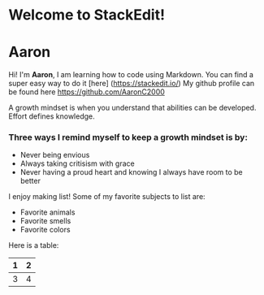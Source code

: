 # Welcome to StackEdit!

# Aaron 

Hi! I'm **Aaron**, I am learning how to code using Markdown. You can find a super easy way to do it [here] (https://stackedit.io/) My github profile can be found here https://github.com/AaronC2000

 A growth mindset is when you understand that abilities can be developed. Effort defines knowledge.

### Three ways I remind myself to keep a growth mindset is by:

 - Never being envious
 - Always taking critisism with grace
 - Never having a proud heart and knowing I always have room to be better

I enjoy making list! Some of my favorite subjects to list are:

 - Favorite animals
 - Favorite smells
 - Favorite colors

Here is a table: 

| 1 | 2 |
|--|--|
| 3 |4  | 
